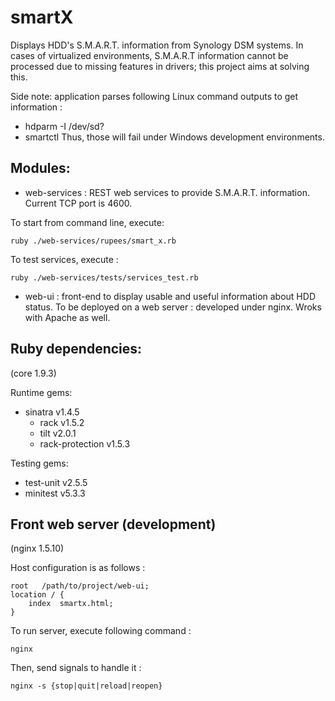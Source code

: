 smartX
======

Displays HDD's S.M.A.R.T. information from Synology DSM systems.
In cases of virtualized environments, S.M.A.R.T information cannot be processed due to missing features in drivers; this project aims at solving this.

Side note: application parses following Linux command outputs to get information :
- hdparm -I /dev/sd?
- smartctl <to be defined>
Thus, those will fail under Windows development environments.

Modules:
--------
- web-services : REST web services to provide S.M.A.R.T. information.
Current TCP port is 4600.

To start from command line, execute:

    ruby ./web-services/rupees/smart_x.rb

To test services, execute :

    ruby ./web-services/tests/services_test.rb

- web-ui : front-end to display usable and useful information about HDD status.
To be deployed on a web server : developed under nginx. Wroks with Apache as well.

Ruby dependencies:
------------------
(core 1.9.3)

Runtime gems:
- sinatra v1.4.5
  - rack v1.5.2
  - tilt v2.0.1
  - rack-protection v1.5.3

Testing gems:
- test-unit v2.5.5
- minitest v5.3.3

Front web server (development)
------------------------------
(nginx 1.5.10)

Host configuration is as follows :

    root   /path/to/project/web-ui;
    location / {
        index  smartx.html;
    }

To run server, execute following command :

    nginx

Then, send signals to handle it :

    nginx -s {stop|quit|reload|reopen}